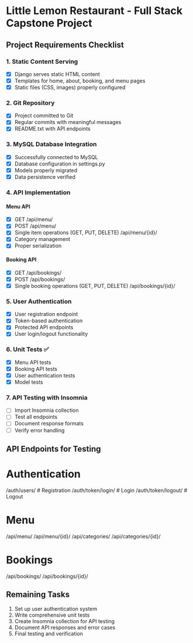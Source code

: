 # Little Lemon Restaurant - Full Stack Capstone Project

## Project Requirements Checklist

### 1. Static Content Serving 
- [x] Django serves static HTML content
- [x] Templates for home, about, booking, and menu pages
- [x] Static files (CSS, images) properly configured

### 2. Git Repository 
- [x] Project committed to Git
- [x] Regular commits with meaningful messages
- [x] README.txt with API endpoints

### 3. MySQL Database Integration 
- [x] Successfully connected to MySQL
- [x] Database configuration in settings.py
- [x] Models properly migrated
- [x] Data persistence verified

### 4. API Implementation
#### Menu API 
- [x] GET /api/menu/
- [x] POST /api/menu/
- [x] Single item operations (GET, PUT, DELETE) /api/menu/{id}/
- [x] Category management
- [x] Proper serialization

#### Booking API 
- [x] GET /api/bookings/
- [x] POST /api/bookings/
- [x] Single booking operations (GET, PUT, DELETE) /api/bookings/{id}/

### 5. User Authentication
- [x] User registration endpoint
- [x] Token-based authentication
- [x] Protected API endpoints
- [x] User login/logout functionality

### 6. Unit Tests ✅
- [x] Menu API tests
- [x] Booking API tests
- [x] User authentication tests
- [x] Model tests

### 7. API Testing with Insomnia
- [ ] Import Insomnia collection
- [ ] Test all endpoints
- [ ] Document response formats
- [ ] Verify error handling

## API Endpoints for Testing

# Authentication
/auth/users/   # Registration
/auth/token/login/   # Login
/auth/token/logout/  # Logout

# Menu
/api/menu/
/api/menu/{id}/
/api/categories/
/api/categories/{id}/

# Bookings
/api/bookings/
/api/bookings/{id}/

## Remaining Tasks

1. Set up user authentication system
2. Write comprehensive unit tests
3. Create Insomnia collection for API testing
4. Document API responses and error cases
5. Final testing and verification
